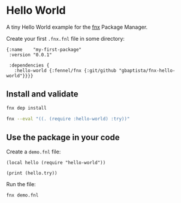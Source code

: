 # Hello World

A tiny Hello World example for the [fnx](https://github.com/gbaptista/fnx) Package Manager.

Create your first `.fnx.fnl` file in some directory:

```fennel
{:name    "my-first-package"
 :version "0.0.1"

 :dependencies {
   :hello-world {:fennel/fnx {:git/github "gbaptista/fnx-hello-world"}}}}
```

## Install and validate

```sh
fnx dep install

fnx --eval "((. (require :hello-world) :try))"
```

## Use the package in your code

Create a `demo.fnl` file:

```fennel
(local hello (require "hello-world"))

(print (hello.try))
```

Run the file:

```sh
fnx demo.fnl
```
